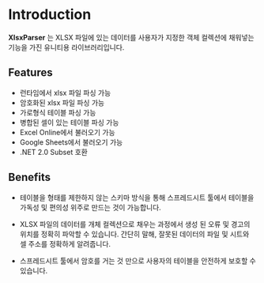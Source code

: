 # Introduction

**XlsxParser** 는 XLSX 파일에 있는 데이터를 사용자가 지정한 객체 컬렉션에 채워넣는 기능을 가진 유니티용 라이브러리입니다.

## Features
- 런타임에서 xlsx 파일 파싱 가능
- 암호화된 xlsx 파일 파싱 가능
- 가로형식 테이블 파싱 가능
- 병합된 셀이 있는 테이블 파싱 가능
- Excel Online에서 불러오기 가능
- Google Sheets에서 불러오기 가능
- .NET 2.0 Subset 호환

## Benefits
- 테이블을 형태를 제한하지 않는 스키마 방식을 통해 스프레드시트 툴에서 테이블을 가독성 및 편의성 위주로 만드는 것이 가능합니다.

- XLSX 파일의 데이터를 개체 컬렉션으로 채우는 과정에서 생성 된 오류 및 경고의 위치를 정확히 파악할 수 있습니다. 간단히 말해, 잘못된 데이터의 파일 및 시트와 셀 주소를 정확하게 알려줍니다.

- 스프레드시트 툴에서 암호를 거는 것 만으로 사용자의 테이블을 안전하게 보호할 수 있습니다.

